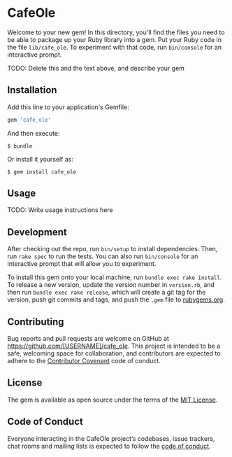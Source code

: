 # CafeOle

Welcome to your new gem! In this directory, you'll find the files you need to be able to package up your Ruby library into a gem. Put your Ruby code in the file `lib/cafe_ole`. To experiment with that code, run `bin/console` for an interactive prompt.

TODO: Delete this and the text above, and describe your gem

## Installation

Add this line to your application's Gemfile:

```ruby
gem 'cafe_ole'
```

And then execute:

    $ bundle

Or install it yourself as:

    $ gem install cafe_ole

## Usage

TODO: Write usage instructions here

## Development

After checking out the repo, run `bin/setup` to install dependencies. Then, run `rake spec` to run the tests. You can also run `bin/console` for an interactive prompt that will allow you to experiment.

To install this gem onto your local machine, run `bundle exec rake install`. To release a new version, update the version number in `version.rb`, and then run `bundle exec rake release`, which will create a git tag for the version, push git commits and tags, and push the `.gem` file to [rubygems.org](https://rubygems.org).

## Contributing

Bug reports and pull requests are welcome on GitHub at https://github.com/[USERNAME]/cafe_ole. This project is intended to be a safe, welcoming space for collaboration, and contributors are expected to adhere to the [Contributor Covenant](http://contributor-covenant.org) code of conduct.

## License

The gem is available as open source under the terms of the [MIT License](https://opensource.org/licenses/MIT).

## Code of Conduct

Everyone interacting in the CafeOle project’s codebases, issue trackers, chat rooms and mailing lists is expected to follow the [code of conduct](https://github.com/[USERNAME]/cafe_ole/blob/master/CODE_OF_CONDUCT.md).
